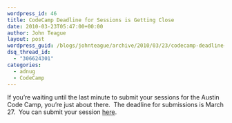```yaml
---
wordpress_id: 46
title: CodeCamp Deadline for Sessions is Getting Close
date: 2010-03-23T05:47:00+00:00
author: John Teague
layout: post
wordpress_guid: /blogs/johnteague/archive/2010/03/23/codecamp-deadline-for-sessions-is-getting-close.aspx
dsq_thread_id:
  - "306624301"
categories:
  - adnug
  - CodeCamp
---
```

If you&#8217;re waiting until the last minute to submit your sessions for the Austin Code Camp, you&#8217;re just about there.&nbsp; The deadline for submissions is March 27.&nbsp; You can submit your session [here](/controlpanel/blogs/posteditor.aspx/codecamp.adnug.org "CodeCamp Website").
